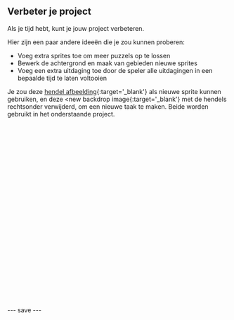 ## Verbeter je project

Als je tijd hebt, kunt je jouw project verbeteren.

Hier zijn een paar andere ideeën die je zou kunnen proberen:
- Voeg extra sprites toe om meer puzzels op te lossen
- Bewerk de achtergrond en maak van gebieden nieuwe sprites
- Voeg een extra uitdaging toe door de speler alle uitdagingen in een bepaalde tijd te laten voltooien

Je zou deze [hendel afbeelding](images/lever.png){:target='_blank'} als nieuwe sprite kunnen gebruiken, en deze <new backdrop image</a>{:target='_blank'} met de hendels rechtsonder verwijderd, om een nieuwe taak te maken. Beide worden gebruikt in het onderstaande project.
<div class="scratch-preview" style="margin-left: 15px;">
  <iframe allowtransparency="true" width="485" height="402" src="" frameborder="0"></iframe>
</div>

--- save ---

